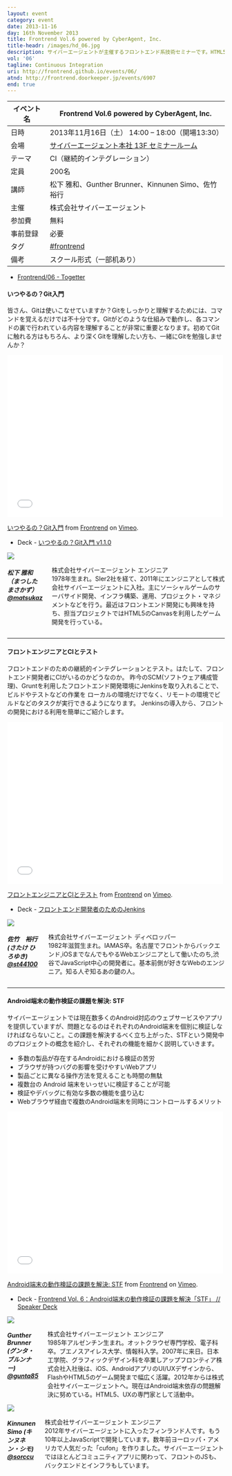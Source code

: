 ```yaml
---
layout: event
category: event
date: 2013-11-16
day: 16th November 2013
title: Frontrend Vol.6 powered by CyberAgent, Inc.
title-headr: /images/hd_06.jpg
description: サイバーエージェントが主催するフロントエンド系技術セミナーです。HTML5/CSS3やJavaScriptのトレンドやノウハウ等を惜しみなくお伝えします。
vol: '06'
tagline: Continuous Integration
uri: http://frontrend.github.io/events/06/
atnd: http://frontrend.doorkeeper.jp/events/6907
end: true
---
```


イベント名 |Frontrend Vol.6 powered by CyberAgent, Inc.
---------|---------------------------------------------------------------
日時     |2013年11月16日（土） 14:00 – 18:00（開場13:30）
会場     |[サイバーエージェント本社 13F セミナールーム](https://www.cyberagent.co.jp/company/access/tokyo.html)
テーマ   |CI（継続的インテグレーション）
定員     |200名
講師     |松下 雅和、Gunther Brunner、Kinnunen Simo、佐竹 裕行
主催     |株式会社サイバーエージェント
参加費    |無料
事前登録  |必要
タグ     |[#frontrend](https://twitter.com/search?q=%23frontrend)
備考     |スクール形式（一部机あり）

+ [Frontrend/06 - Togetter](http://togetter.com/li/590889)

<h4 id="matsushita">いつやるの？Git入門</h4>

皆さん、Gitは使いこなせていますか？Gitをしっかりと理解するためには、コマンドを覚えるだけでは不十分です。Gitがどのような仕組みで動作し、各コマンドの裏で行われている内容を理解することが非常に重要となります。初めてGitに触れる方はもちろん、より深くGitを理解したい方も、一緒にGitを勉強しませんか？

<iframe src="//player.vimeo.com/video/80420326?title=0&amp;byline=0&amp;portrait=0" width="500" height="375" frameborder="0" webkitallowfullscreen mozallowfullscreen allowfullscreen></iframe> <p><a href="http://vimeo.com/80420326">いつやるの？Git入門</a> from <a href="http://vimeo.com/frontrend">Frontrend</a> on <a href="https://vimeo.com">Vimeo</a>.</p>

+ <span class="label secondary radius">Deck</span> - [いつやるの？Git入門 v1.1.0](http://www.slideshare.net/matsukaz/git-28304397)

<div class="row">
    <div class="large-3 columns">
        <img src="/images/speakers/matsushita.jpg">
    </div>
    <div class="large-9 columns"><h5>松下 雅和（まつした まさかず）<a href="https://twitter.com/matsukaz">@matsukaz</a></h5>
    <p>株式会社サイバーエージェント エンジニア<br>
    1978年生まれ。SIer2社を経て、2011年にエンジニアとして株式会社サイバーエージェントに入社。主にソーシャルゲームのサーバサイド開発、インフラ構築、運用、プロジェクト・マネジメントなどを行う。最近はフロントエンド開発にも興味を持ち、担当プロジェクトではHTML5のCanvasを利用したゲーム開発を行っている。</p>
    </div>
</div>

---

<h4 id="satake">フロントエンジニアとCIとテスト</h4>

フロントエンドのための継続的インテグレーションとテスト。はたして、フロントエンド開発者にCIがいるのかどうなのか。 昨今のSCM(ソフトウェア構成管理)、Gruntを利用したフロントエンド開発環境にJenkinsを取り入れることで、ビルドやテストなどの作業を ローカルの環境だけでなく、リモートの環境でビルドなどのタスクが実行できるようになります。 Jenkinsの導入から、フロントの開発における利用を簡単にご紹介します。

<iframe src="//player.vimeo.com/video/80423620?title=0&amp;byline=0&amp;portrait=0" width="500" height="375" frameborder="0" webkitallowfullscreen mozallowfullscreen allowfullscreen></iframe> <p><a href="http://vimeo.com/80423620">フロントエンジニアとCIとテスト</a> from <a href="http://vimeo.com/frontrend">Frontrend</a> on <a href="https://vimeo.com">Vimeo</a>.</p>

+ <span class="label secondary radius">Deck</span> - [フロントエンド開発者のためのJenkins](http://www.slideshare.net/st44100/ss-28353683)

<div class="row">
    <div class="large-3 columns">
        <img src="/images/speakers/satake.jpg">
    </div>
    <div class="large-9 columns"><h5>佐竹　裕行(さたけ ひろゆき) <a href="https://twitter.com/st44100">@st44100</a></h5>
    <p>株式会社サイバーエージェント ディベロッパー<br>
    1982年滋賀生まれ。IAMAS卒。名古屋でフロントからバックエンド,iOSまでなんでもやるWebエンジニアとして働いたのち,渋谷でJavaScript中心の開発者に。基本前側が好きなWebのエンジニア。知る人ぞ知るあの鍵の人。</p>
    </div>
</div>

---
<h4 id="gunta">Android端末の動作検証の課題を解決: STF</h4>

サイバーエージェントでは現在数多くのAndroid対応のウェブサービスやアプリを提供していますが、問題となるのはそれぞれのAndroid端末を個別に検証しなければならないこと。この課題を解決するべく立ち上がった、STFという開発中のプロジェクトの概念を紹介し、それぞれの機能を細かく説明していきます。

* 多数の製品が存在するAndroidにおける検証の苦労
* ブラウザが持つバグの影響を受けやすいWebアプリ
* 製品ごとに異なる操作方法を覚えることも時間の無駄
* 複数台の Android 端末をいっせいに検証することが可能
* 検証やデバッグに有効な多数の機能を盛り込む
* Webブラウザ経由で複数のAndroid端末を同時にコントロールするメリット

<iframe src="//player.vimeo.com/video/80427603?title=0&amp;byline=0&amp;portrait=0" width="500" height="375" frameborder="0" webkitallowfullscreen mozallowfullscreen allowfullscreen></iframe> <p><a href="http://vimeo.com/80427603">Android端末の動作検証の課題を解決: STF</a> from <a href="http://vimeo.com/frontrend">Frontrend</a> on <a href="https://vimeo.com">Vimeo</a>.</p>

+ <span class="label secondary radius">Deck</span> - [Frontrend Vol. 6：Android端末の動作検証の課題を解決「STF」 // Speaker Deck](https://speakerdeck.com/gunta/frontrend-vol-6-androidduan-mo-falsedong-zuo-jian-zheng-falseke-ti-wojie-jue-stf)

<div class="row">
    <div class="large-3 columns">
        <img src="/images/speakers/gunta.jpg">
    </div>
    <div class="large-9 columns"><h5>Gunther Brunner (グンタ・ブルンナー) <a href="https://twitter.com/gunta85">@gunta85</a></h5>
    <p>株式会社サイバーエージェント エンジニア<br>
    1985年アルゼンチン生まれ。オットクラウゼ専門学校、電子科卒。ブエノスアイレス大学、情報科入学。2007年に来日。日本工学院、グラフィックデザイン科を卒業しアップフロンティア株式会社入社後は、iOS、AndroidアプリのUI/UXデザインから、FlashやHTML5のゲーム開発まで幅広く活躍。2012年からは株式会社サイバーエージェントへ。現在はAndroid端末依存の問題解決に努めている。HTML5、UXの専門家として活動中。</p>
    </div>
</div>

<div class="row">
    <div class="large-3 columns">
        <img src="/images/speakers/simo.jpg">
    </div>
    <div class="large-9 columns"><h5>Kinnunen Simo (キンヌネン・シモ) <a href="https://twitter.com/sorccu">@sorccu</a></h5>
    <p>株式会社サイバーエージェント エンジニア<br>
    2012年サイバーエージェントに入ったフィンランド人です。もう10年以上JavaScriptで開発しています。数年前ヨーロッパ・アメリカで人気だった「cufon」を作りました。サイバーエージェントではほとんどコミュニティアプリに関わって、フロントのJSも、バックエンドとインフラもしています。</p>
    </div>
</div>
